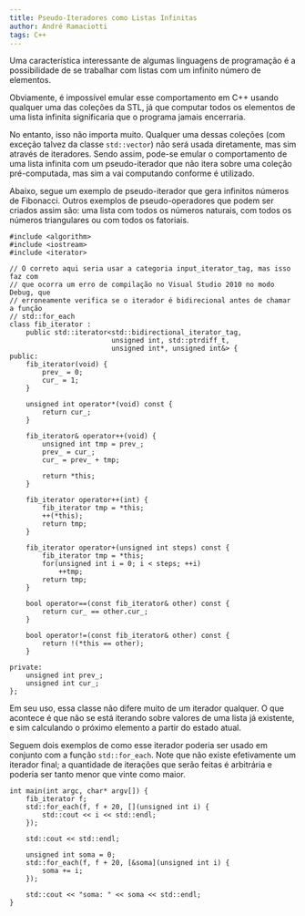 ```yaml
---
title: Pseudo-Iteradores como Listas Infinitas
author: André Ramaciotti
tags: C++
---
```


Uma característica interessante de algumas linguagens de programação é a
possibilidade de se trabalhar com listas com um infinito número de elementos.

Obviamente, é impossível emular esse comportamento em C++ usando qualquer uma
das coleções da STL, já que computar todos os elementos de uma lista infinita
significaria que o programa jamais encerraria.

No entanto, isso não importa muito. Qualquer uma dessas coleções (com exceção
talvez da classe `std::vector`) não será usada diretamente, mas sim através de
iteradores. Sendo assim, pode-se emular o comportamento de uma lista infinita
com um pseudo-iterador que não itera sobre uma coleção pré-computada, mas sim a
vai computando conforme é utilizado.

Abaixo, segue um exemplo de pseudo-iterador que gera infinitos números de
Fibonacci. Outros exemplos de pseudo-operadores que podem ser criados assim são:
uma lista com todos os números naturais, com todos os números triangulares ou
com todos os fatoriais.

~~~~{.Cpp}
#include <algorithm>
#include <iostream>
#include <iterator>

// O correto aqui seria usar a categoria input_iterator_tag, mas isso faz com
// que ocorra um erro de compilação no Visual Studio 2010 no modo Debug, que
// erroneamente verifica se o iterador é bidirecional antes de chamar a função
// std::for_each
class fib_iterator :
    public std::iterator<std::bidirectional_iterator_tag,
                         unsigned int, std::ptrdiff_t,
                         unsigned int*, unsigned int&> {
public:
    fib_iterator(void) {
        prev_ = 0;
        cur_ = 1;
    }

    unsigned int operator*(void) const {
        return cur_;
    }

    fib_iterator& operator++(void) {
        unsigned int tmp = prev_;
        prev_ = cur_;
        cur_ = prev_ + tmp;

        return *this;
    }

    fib_iterator operator++(int) {
        fib_iterator tmp = *this;
        ++(*this);
        return tmp;
    }

    fib_iterator operator+(unsigned int steps) const {
        fib_iterator tmp = *this;
        for(unsigned int i = 0; i < steps; ++i)
            ++tmp;
        return tmp;
    }

    bool operator==(const fib_iterator& other) const {
        return cur_ == other.cur_;
    }

    bool operator!=(const fib_iterator& other) const {
        return !(*this == other);
    }

private:
    unsigned int prev_;
    unsigned int cur_;
};
~~~~

Em seu uso, essa classe não difere muito de um iterador qualquer. O que acontece
é que não se está iterando sobre valores de uma lista já existente, e sim
calculando o próximo elemento a partir do estado atual.

Seguem dois exemplos de como esse iterador poderia ser usado em conjunto com a
função `std::for_each`. Note que não existe efetivamente um iterador final; a
quantidade de iterações que serão feitas é arbitrária e poderia ser tanto menor
que vinte como maior.

~~~~{.Cpp}
int main(int argc, char* argv[]) {
    fib_iterator f;
    std::for_each(f, f + 20, [](unsigned int i) {
        std::cout << i << std::endl;
    });

    std::cout << std::endl;

    unsigned int soma = 0;
    std::for_each(f, f + 20, [&soma](unsigned int i) {
        soma += i;
    });

    std::cout << "soma: " << soma << std::endl;
}
~~~~
